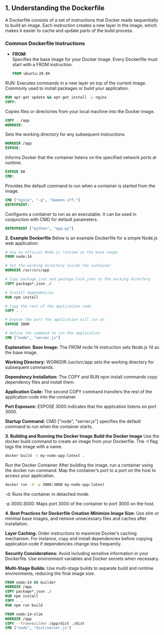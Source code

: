 ## 1. Understanding the Dockerfile

A Dockerfile consists of a set of instructions that Docker reads sequentially to build an image. Each instruction creates a new layer in the image, which makes it easier to cache and update parts of the build process.

### Common Dockerfile Instructions

- **FROM:**  
  Specifies the base image for your Docker image. Every Dockerfile must start with a FROM instruction.
  ```dockerfile
  FROM ubuntu:20.04
  ```

RUN:
Executes commands in a new layer on top of the current image. Commonly used to install packages or build your application.

```dockerfile
RUN apt-get update && apt-get install -y nginx
COPY:
```
Copies files or directories from your local machine into the Docker image.

```dockerfile
COPY . /app
WORKDIR:
```
Sets the working directory for any subsequent instructions.

```dockerfile
WORKDIR /app
EXPOSE:
```
Informs Docker that the container listens on the specified network ports at runtime.

```dockerfile
EXPOSE 80
CMD:
```
Provides the default command to run when a container is started from the image.

```dockerfile
CMD ["nginx", "-g", "daemon off;"]
ENTRYPOINT:
```
Configures a container to run as an executable. It can be used in conjunction with CMD for default parameters.

```dockerfile
ENTRYPOINT ["python", "app.py"]
```

**2. Example Dockerfile**
Below is an example Dockerfile for a simple Node.js web application:

```dockerfile
# Use an official Node.js runtime as the base image
FROM node:14

# Set the working directory inside the container
WORKDIR /usr/src/app

# Copy package.json and package-lock.json to the working directory
COPY package*.json ./

# Install dependencies
RUN npm install

# Copy the rest of the application code
COPY . .

# Expose the port the application will run on
EXPOSE 3000

# Define the command to run the application
CMD ["node", "server.js"]
```
**Explanation:**
**Base Image:**
The FROM node:14 instruction sets Node.js 14 as the base image.

**Working Directory:**
WORKDIR /usr/src/app sets the working directory for subsequent commands.

**Dependency Installation:**
The COPY and RUN npm install commands copy dependency files and install them.

**Application Code:**
The second COPY command transfers the rest of the application code into the container.

**Port Exposure:**
EXPOSE 3000 indicates that the application listens on port 3000.

**Startup Command:**
CMD ["node", "server.js"] specifies the default command to run when the container starts.

**3. Building and Running the Docker Image**
**Build the Docker Image**
Use the docker build command to create an image from your Dockerfile. The -t flag tags the image with a name.

```bash
docker build -t my-node-app:latest .
```
Run the Docker Container
After building the image, run a container using the docker run command. Map the container’s port to a port on the host to access your application.

```bash
docker run -d -p 3000:3000 my-node-app:latest
```
-d: Runs the container in detached mode.

-p 3000:3000: Maps port 3000 of the container to port 3000 on the host.

**4. Best Practices for Dockerfile Creation**
**Minimize Image Size:**
Use slim or minimal base images, and remove unnecessary files and caches after installation.

**Layer Caching:**
Order instructions to maximize Docker’s caching mechanism. For instance, copy and install dependencies before copying application code if dependencies change less frequently.

**Security Considerations:**
Avoid including sensitive information in your Dockerfile. Use environment variables and Docker secrets when necessary.

**Multi-Stage Builds:**
Use multi-stage builds to separate build and runtime environments, reducing the final image size.

```dockerfile
FROM node:14 AS builder
WORKDIR /app
COPY package*.json ./
RUN npm install
COPY . .
RUN npm run build

FROM node:14-slim
WORKDIR /app
COPY --from=builder /app/dist ./dist
CMD ["node", "dist/server.js"]
```